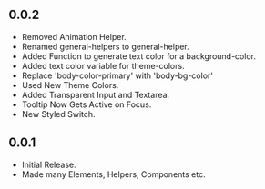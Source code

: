 ## 0.0.2
- Removed Animation Helper.
- Renamed general-helpers to general-helper.
- Added Function to generate text color for a background-color.
- Added text color variable for theme-colors.
- Replace 'body-color-primary' with 'body-bg-color'
- Used New Theme Colors.
- Added Transparent Input and Textarea.
- Tooltip Now Gets Active on Focus.
- New Styled Switch.

## 0.0.1
- Initial Release.
- Made many Elements, Helpers, Components etc.

